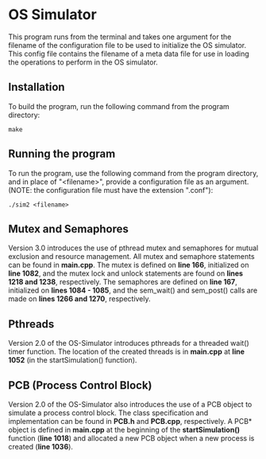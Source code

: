 # OS Simulator

This program runs from the terminal and takes one argument for the filename of the configuration file to be used to initialize the OS simulator. This config file contains the filename of a meta data file for use in loading the operations to perform in the OS simulator.

## Installation

To build the program, run the following command from the program directory:
```
make
```

## Running the program

To run the program, use the following command from the program directory, and in place of "\<filename>\", provide a configuration file as an argument. (NOTE: the configuration file must have the extension ".conf"):
```
./sim2 <filename>
```

## Mutex and Semaphores

Version 3.0 introduces the use of pthread mutex and semaphores for mutual exclusion and resource management. All mutex and semaphore statements can be found in __main.cpp__. The mutex is defined on __line 166__, initialized on __line 1082__, and the mutex lock and unlock statements are found on __lines 1218 and 1238__, respectively. The semaphores are defined on __line 167__, initialized on __lines 1084 - 1085__, and the sem_wait() and sem_post() calls are made on __lines 1266 and 1270__, respectively.

## Pthreads

Version 2.0 of the OS-Simulator introduces pthreads for a threaded wait() timer function. The location of the created threads is in __main.cpp__ at __line 1052__ (in the startSimulation() function).

## PCB (Process Control Block)

Version 2.0 of the OS-Simulator also introduces the use of a PCB object to simulate a process control block. The class specification and implementation can be found in __PCB.h__ and __PCB.cpp__, respectively. A PCB* object is defined in __main.cpp__ at the beginning of the __startSimulation()__ function (__line 1018__) and allocated a new PCB object when a new process is created (__line 1036__).